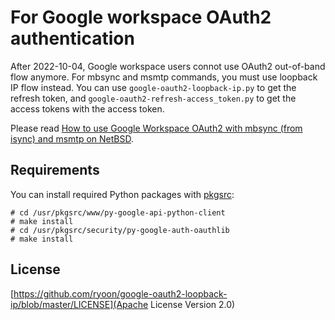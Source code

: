 # For Google workspace OAuth2 authentication

After 2022-10-04, Google workspace users connot use OAuth2 out-of-band
flow anymore. For mbsync and msmtp commands, you must use loopback IP flow
instead.
You can use `google-oauth2-loopback-ip.py` to get the refresh token,
and `google-oauth2-refresh-access_token.py` to get the access tokens
with the access token.

Please read [How to use Google Workspace OAuth2 with mbsync (from isync) and msmtp on NetBSD](https://blog.onodera.asia/2022/09/how-to-use-google-workspace-oauth2-with.html).

## Requirements
You can install required Python packages with [pkgsrc](https://www.pkgsrc.org/):

```
# cd /usr/pkgsrc/www/py-google-api-python-client
# make install
# cd /usr/pkgsrc/security/py-google-auth-oauthlib
# make install
```

## License
[https://github.com/ryoon/google-oauth2-loopback-ip/blob/master/LICENSE](Apache License Version 2.0)
